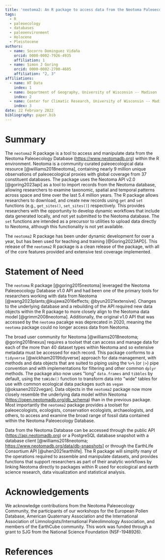 ```yaml
---
title: 'neotoma2: An R package to access data from the Neotoma Paleoecology Database'
tags:
  - R
  - paleoecology
  - databases
  - paleoenvironment
  - Holocene
  - Pleistocene
authors:
  - name: Socorro Dominguez Vidaña
    orcid: 0000-0002-7926-4935
    affiliation: 1
  - name: Simon J Goring
    orcid: 0000-0002-2700-4605
    affiliation: "2, 3"
affiliations:
  - name: HT Data
    index: 1
  - name: Department of Geography, University of Wisconsin -- Madison
    index: 2
  - name: Center for Climatic Research, University of Wisconsin -- Madison
    index: 3
date: 22 February 2022
bibliography: paper.bib
---
```


# Summary

The `neotoma2` R package is a tool to access and manipulate data from the Neotoma Paleoecology Database (https://www.neotomadb.org) within the R environment. Neotoma is a community curated paleoecological data resource [@williams2018neotoma], containing nearly 9 million unique observations of paleoecological proxies with global coverage from 37 constituent databases. The package uses the Neotoma API v2.0 [@goring2023api] as a tool to import records from the Neotoma database, allowing researchers to examine taxonomic, spatial and temporal patterns across space and time over the last 5.4 million years. The R package allows researchers to download, and create new records using `get` and `set` functions (e.g., `get_sites()`, `set_sites()`) respectively. This provides researchers with the opportunity to develop dynamic workflows that include data generated locally, and not yet submitted to the Neotoma database. The `set` functions are intended as a precursor to utilities to upload data directly to Neotoma, although this functionality is not yet available.

The `neotoma2` R package has been under dynamic development for over a year, but has been used for teaching and training [@Goring2023APD]. This release of the `neotoma2` R package is a clean release of the package, with all of the core features provided and extensive test coverage implemented.

# Statement of Need

The `neotoma` R package [@goring2015neotoma] leveraged the Neotoma Paleoeocology Database v1.0 API and had been one of the primary tools for researchers working with data from Neotoma [@wang2023plants;@kujawa2016effects; @byun2021extensive]. Changes to the underlying database and a rebuilding of the API required new data objects within the R package to more closely align to the Neotoma data model [@grimm2008neotoma]. Additionally, the original v1.0 API that was accessed by the `neotoma` pacakge was deprecated in 2020, meaning the `neotoma` package could no longer access data from Neotoma.

The broad user community for Neotoma [@williams2018neotoma; @goring2018nexus] requires a toolset that can access and manage data for each of the more than 40 dataset types within Neotoma and so extensive metadata must be accessed for each record. This package conforms to a `tidyverse` [@wickham2019tidyverse] approach for data management, with methods and data objects that are suited to piping using the `%>%` (or `|>`) pipe convention and with implementations for filtering and other common `dplyr` methods. The package also now uses "long" `data.frames` and `tibbles` by default, using the `toWide()` function to transform data into "wide" tables for use with common ecological data packages such as `vegan` [@oksanen2022vegan].  Data objects in the `neotoma2` package now more closely resemble the underlying data model within Neotoma (https://open.neotomadb.org/db_schema) than in the previous package. Most importantly the `neotoma2` package provides a toolset for paleoecologists, ecologists, conservation ecologists, archaeologists, and others, to access and examine the broad range of fossil data contained within the Neotoma Paleoecology Database.

Data from the Neotoma Database can be accessed through the public API (https://api.neotomadb.org) or a PostgreSQL database snapshot with a database client [@williams2018neotoma; https://www.neotomadb.org/data/db-snapshots] or through the EarthLife Consortium API [@uhen2021earthlife]. The R package will simplify many of the operations required to assemble and manipulate datasets, and provides functions that support researchers as part of their analytic workflows by linking Neotoma directly to packages within R used for ecological and earth science research, data visualization and statistical analysis.

# Acknowledgements

We acknowledge contributions from the Neotoma Paleoecology Community, the participants of our workshops for the European Pollen Database, American Quaternary Association and the International Association of Limnologists/International Paleolimnology Association, and members of the EarthCube community. This work was funded through a grant to SJG from the National Science Foundation (NSF-1948926).

# References
